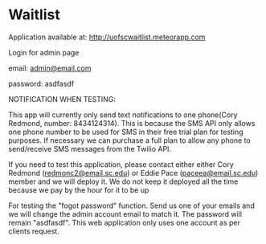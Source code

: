 # Waitlist
Application available at: http://uofscwaitlist.meteorapp.com

Login for admin page

email: admin@email.com

password: asdfasdf


NOTIFICATION WHEN TESTING:

This app will currently only send text notifications to one phone(Cory Redmond, number: 8434124314). This is because the SMS API only allows one phone number to be used for SMS in their free trial plan for testing purposes. If necessary we can purchase a full plan to allow any phone to send/receive SMS messages from the Twilio API.

If you need to test this application, please contact either either Cory Redmond (redmonc2@email.sc.edu) or Eddie Pace (paceea@email.sc.edu) member and we will deploy it. We do not keep it deployed all the time because we pay by the hour for it to be up

For testing the "fogot password" function. Send us one of your emails and we will change the admin account email to match it. The password will remain "asdfasdf". This web application only uses one account as per clients request.
